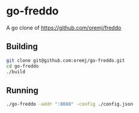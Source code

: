 go-freddo
=========

A go clone of https://github.com/oremj/freddo

Building
----
```bash
git clone git@github.com:oremj/go-freddo.git
cd go-freddo
./build
```

Running
----
```bash
./go-freddo -addr ":8080" -config ./config.json
```

